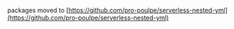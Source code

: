 packages moved to [https://github.com/pro-poulpe/serverless-nested-yml](https://github.com/pro-poulpe/serverless-nested-yml)
